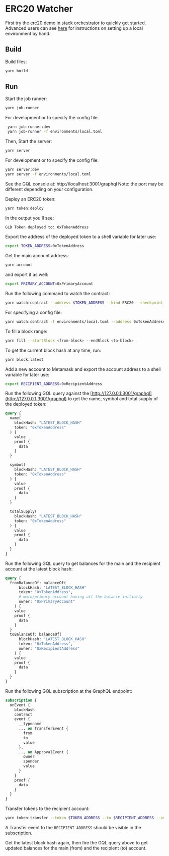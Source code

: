 # ERC20 Watcher

First try the [erc20 demo in stack orchestrator](https://github.com/cerc-io/stack-orchestrator/tree/main/app/data/stacks/erc20) to quickly get started. Advanced users can see [here](https://github.com/cerc-io/watcher-ts/tree/main/docs) for instructions on setting up a local environment by hand.

## Build

Build files:

```bash
yarn build
```

## Run

Start the job runner:

```bash
yarn job-runner
```

For development or to specify the config file:
```bash
 yarn job-runner:dev
 yarn job-runner -f environments/local.toml
```

Then, Start the server:

```bash
yarn server
```

For development or to specify the config file:
```bash
yarn server:dev
yarn server -f environments/local.toml
```

See the GQL console at: http://localhost:3001/graphql
Note: the port may be different depending on your configuration.

Deploy an ERC20 token:

```bash
yarn token:deploy
```
In the output you'll see:

```bash
GLD Token deployed to: 0xTokenAddress
```

Export the address of the deployed token to a shell variable for later use:

```bash
export TOKEN_ADDRESS=0xTokenAddress
```

Get the main account address:
```bash
yarn account
```

and export it as well:

```bash
export PRIMARY_ACCOUNT=0xPrimaryAccount
```

Run the following command to watch the contract:

```bash
yarn watch:contract --address $TOKEN_ADDRESS --kind ERC20 --checkpoint false
```

For specifying a config file:
```bash
yarn watch:contract -f environments/local.toml --address 0xTokenAddress --kind ERC20 --checkpoint false
```

To fill a block range:

```bash
yarn fill --startBlock <from-block> --endBlock <to-block>
```

To get the current block hash at any time, run:

```bash
yarn block:latest
```

Add a new account to Metamask and export the account address to a shell variable for later use:

```bash
export RECIPIENT_ADDRESS=0xRecipientAddress
```

Run the following GQL query against the [http://127.0.0.1:3001/graphql](http://127.0.0.1:3001/graphql) to get the name, symbol and total supply of the deployed token:

```graphql
query {
  name(
    blockHash: "LATEST_BLOCK_HASH"
    token: "0xTokenAddress"
  ) {
    value
    proof {
      data
    }
  }

  symbol(
    blockHash: "LATEST_BLOCK_HASH"
    token: "0xTokenAddress"
  ) {
    value
    proof {
      data
    }
  }

  totalSupply(
    blockHash: "LATEST_BLOCK_HASH"
    token: "0xTokenAddress"
  ) {
    value
    proof {
      data
    }
  }
}
```

Run the following GQL query to get balances for the main and the recipient account at the latest block hash:

```graphql
query {
  fromBalanceOf: balanceOf(
      blockHash: "LATEST_BLOCK_HASH"
      token: "0xTokenAddress",
      # main/primary account having all the balance initially
      owner: "0xPrimaryAccount"
    ) {
    value
    proof {
      data
    }
  }
  toBalanceOf: balanceOf(
      blockHash: "LATEST_BLOCK_HASH"
      token: "0xTokenAddress",
      owner: "0xRecipientAddress"
    ) {
    value
    proof {
      data
    }
  }
}
```

Run the following GQL subscription at the GraphQL endpoint:

```graphql
subscription {
  onEvent {
    blockHash
    contract
    event {
      __typename
      ... on TransferEvent {
        from
        to
        value
      },
      ... on ApprovalEvent {
        owner
        spender
        value
      }
    }
    proof {
      data
    }
  }
}
```

Transfer tokens to the recipient account:

```bash
yarn token:transfer --token $TOKEN_ADDRESS --to $RECIPIENT_ADDRESS --amount 100
```

A Transfer event to the `RECIPIENT_ADDRESS` should be visible in the subscription.

Get the latest block hash again, then fire the GQL query above to get updated balances for the main (from) and the recipient (to) account.
